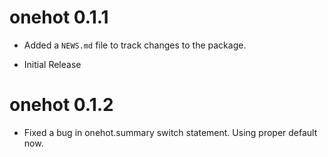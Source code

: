 # onehot 0.1.1

* Added a `NEWS.md` file to track changes to the package.

* Initial Release

# onehot 0.1.2

* Fixed a bug in onehot.summary switch statement. Using proper default now.
